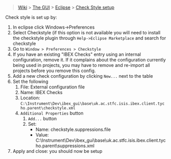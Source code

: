 > [Wiki](Home) > [The GUI](The-GUI) > [Eclipse](GUI-Eclipse) > [Check Style setup](Checkstyle-setup)

Check style is set up by:

1. In eclipse click Windows->Preferences
1. Select Checkstyle (if this option is not available you will need to install the checkstyle plugin through `Help->Eclipse Marketplace` and search for checkstyle
1. Go to `Window > Preferences > Checkstyle`
1. If you have an existing "IBEX Checks" entry using an internal configuration, remove it. If it complains about the configuration currently being used in projects, you may have to remove and re-import all projects before you remove this config.
1. Add a new check configuration by clicking `New...` next to the table
1. Set the following
    1. File: External configuration file
    1. Name: IBEX Checks
    1. Location: `C:\Instrument\Dev\ibex_gui\base\uk.ac.stfc.isis.ibex.client.tycho.parent\checkstyle.xml`
    1. `Additional Properties` button
        1. `Add...` button
        1. Set:
            - Name: checkstyle.suppressions.file
            - Value: C:\Instrument\Dev\ibex_gui\base\uk.ac.stfc.isis.ibex.client.tycho.parent\suppressions.xml
1. Apply and close: you should now be setup
